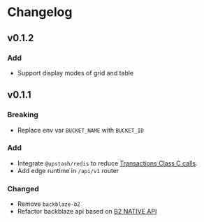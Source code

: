 # Changelog

## v0.1.2

### Add

- Support display modes of grid and table

## v0.1.1

### Breaking

- Replace env var `BUCKET_NAME` with `BUCKET_ID`

### Add

- Integrate `@upstash/redis` to reduce [Transactions Class C calls](https://www.backblaze.com/cloud-storage/transaction-pricing).
- Add edge runtime in `/api/v1` router

### Changed

- Remove `backblaze-b2`
- Refactor backblaze api based on [B2 NATIVE API](https://www.backblaze.com/apidocs/introduction-to-the-b2-native-api)
